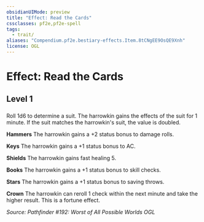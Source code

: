 ```yaml
---
obsidianUIMode: preview
title: "Effect: Read the Cards"
cssclasses: pf2e,pf2e-spell
tags:
  - trait/
aliases: "Compendium.pf2e.bestiary-effects.Item.8tCNgEE9OsQE9Xnh"
license: OGL
---
```

# Effect: Read the Cards
## Level 1
### 






Roll 1d6 to determine a suit. The harrowkin gains the effects of the suit for 1 minute. If the suit matches the harrowkin's suit, the value is doubled.

**Hammers** The harrowkin gains a +2 status bonus to damage rolls.

**Keys** The harrowkin gains a +1 status bonus to AC.

**Shields** The harrowkin gains fast healing 5.

**Books** The harrowkin gains a +1 status bonus to skill checks.

**Stars** The harrowkin gains a +1 status bonus to saving throws.

**Crown** The harrowkin can reroll 1 check within the next minute and take the higher result. This is a fortune effect.

*Source: Pathfinder #192: Worst of All Possible Worlds*
*OGL*